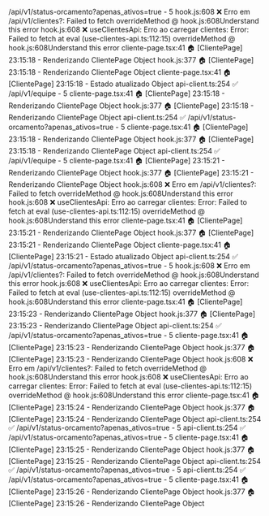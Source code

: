 /api/v1/status-orcamento?apenas_ativos=true - 5
hook.js:608 ❌ Erro em /api/v1/clientes?: Failed to fetch
overrideMethod @ hook.js:608Understand this error
hook.js:608 ❌ useClientesApi: Erro ao carregar clientes: Error: Failed to fetch
    at eval (use-clientes-api.ts:112:15)
overrideMethod @ hook.js:608Understand this error
cliente-page.tsx:41 🏠 [ClientePage] 23:15:18 - Renderizando ClientePage Object
hook.js:377 🏠 [ClientePage] 23:15:18 - Renderizando ClientePage Object
cliente-page.tsx:41 🏠 [ClientePage] 23:15:18 - Estado atualizado Object
api-client.ts:254 ✅ /api/v1/equipe - 5
cliente-page.tsx:41 🏠 [ClientePage] 23:15:18 - Renderizando ClientePage Object
hook.js:377 🏠 [ClientePage] 23:15:18 - Renderizando ClientePage Object
api-client.ts:254 ✅ /api/v1/status-orcamento?apenas_ativos=true - 5
cliente-page.tsx:41 🏠 [ClientePage] 23:15:18 - Renderizando ClientePage Object
hook.js:377 🏠 [ClientePage] 23:15:18 - Renderizando ClientePage Object
api-client.ts:254 ✅ /api/v1/equipe - 5
cliente-page.tsx:41 🏠 [ClientePage] 23:15:21 - Renderizando ClientePage Object
hook.js:377 🏠 [ClientePage] 23:15:21 - Renderizando ClientePage Object
hook.js:608 ❌ Erro em /api/v1/clientes?: Failed to fetch
overrideMethod @ hook.js:608Understand this error
hook.js:608 ❌ useClientesApi: Erro ao carregar clientes: Error: Failed to fetch
    at eval (use-clientes-api.ts:112:15)
overrideMethod @ hook.js:608Understand this error
cliente-page.tsx:41 🏠 [ClientePage] 23:15:21 - Renderizando ClientePage Object
hook.js:377 🏠 [ClientePage] 23:15:21 - Renderizando ClientePage Object
cliente-page.tsx:41 🏠 [ClientePage] 23:15:21 - Estado atualizado Object
api-client.ts:254 ✅ /api/v1/status-orcamento?apenas_ativos=true - 5
hook.js:608 ❌ Erro em /api/v1/clientes?: Failed to fetch
overrideMethod @ hook.js:608Understand this error
hook.js:608 ❌ useClientesApi: Erro ao carregar clientes: Error: Failed to fetch
    at eval (use-clientes-api.ts:112:15)
overrideMethod @ hook.js:608Understand this error
cliente-page.tsx:41 🏠 [ClientePage] 23:15:23 - Renderizando ClientePage Object
hook.js:377 🏠 [ClientePage] 23:15:23 - Renderizando ClientePage Object
api-client.ts:254 ✅ /api/v1/status-orcamento?apenas_ativos=true - 5
cliente-page.tsx:41 🏠 [ClientePage] 23:15:23 - Renderizando ClientePage Object
hook.js:377 🏠 [ClientePage] 23:15:23 - Renderizando ClientePage Object
hook.js:608 ❌ Erro em /api/v1/clientes?: Failed to fetch
overrideMethod @ hook.js:608Understand this error
hook.js:608 ❌ useClientesApi: Erro ao carregar clientes: Error: Failed to fetch
    at eval (use-clientes-api.ts:112:15)
overrideMethod @ hook.js:608Understand this error
cliente-page.tsx:41 🏠 [ClientePage] 23:15:24 - Renderizando ClientePage Object
hook.js:377 🏠 [ClientePage] 23:15:24 - Renderizando ClientePage Object
api-client.ts:254 ✅ /api/v1/status-orcamento?apenas_ativos=true - 5
api-client.ts:254 ✅ /api/v1/status-orcamento?apenas_ativos=true - 5
cliente-page.tsx:41 🏠 [ClientePage] 23:15:25 - Renderizando ClientePage Object
hook.js:377 🏠 [ClientePage] 23:15:25 - Renderizando ClientePage Object
api-client.ts:254 ✅ /api/v1/status-orcamento?apenas_ativos=true - 5
api-client.ts:254 ✅ /api/v1/status-orcamento?apenas_ativos=true - 5
cliente-page.tsx:41 🏠 [ClientePage] 23:15:26 - Renderizando ClientePage Object
hook.js:377 🏠 [ClientePage] 23:15:26 - Renderizando ClientePage Object